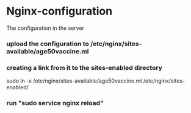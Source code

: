 # Nginx-configuration
The configuration in the server 

### upload the configuration to /etc/nginx/sites-available/age50vaccine.ml

### creating a link from it to the sites-enabled directory

sudo ln -s /etc/nginx/sites-available/age50vaccine.ml /etc/nginx/sites-enabled/

### run "sudo service nginx reload"

